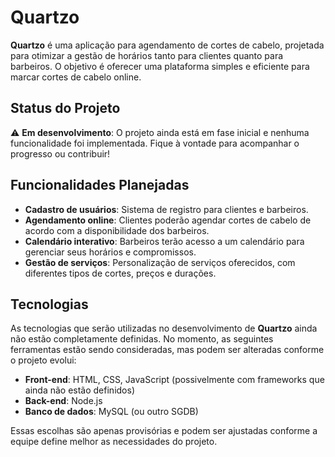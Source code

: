# Quartzo

**Quartzo** é uma aplicação para agendamento de cortes de cabelo, projetada para otimizar a gestão de horários tanto para clientes quanto para barbeiros. O objetivo é oferecer uma plataforma simples e eficiente para marcar cortes de cabelo online.

## Status do Projeto

⚠️ **Em desenvolvimento**: O projeto ainda está em fase inicial e nenhuma funcionalidade foi implementada. Fique à vontade para acompanhar o progresso ou contribuir!

## Funcionalidades Planejadas

- **Cadastro de usuários**: Sistema de registro para clientes e barbeiros.
- **Agendamento online**: Clientes poderão agendar cortes de cabelo de acordo com a disponibilidade dos barbeiros.
- **Calendário interativo**: Barbeiros terão acesso a um calendário para gerenciar seus horários e compromissos.
- **Gestão de serviços**: Personalização de serviços oferecidos, com diferentes tipos de cortes, preços e durações.
  
## Tecnologias

As tecnologias que serão utilizadas no desenvolvimento de **Quartzo** ainda não estão completamente definidas. No momento, as seguintes ferramentas estão sendo consideradas, mas podem ser alteradas conforme o projeto evolui:

- **Front-end**: HTML, CSS, JavaScript (possivelmente com frameworks que ainda não estão definidos)
- **Back-end**: Node.js
- **Banco de dados**: MySQL (ou outro SGDB)

Essas escolhas são apenas provisórias e podem ser ajustadas conforme a equipe define melhor as necessidades do projeto.
